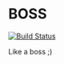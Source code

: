 # BOSS

[![Build Status](https://travis-ci.org/meinac/boss.svg?branch=master)](https://travis-ci.org/meinac/boss)

Like a boss ;)
